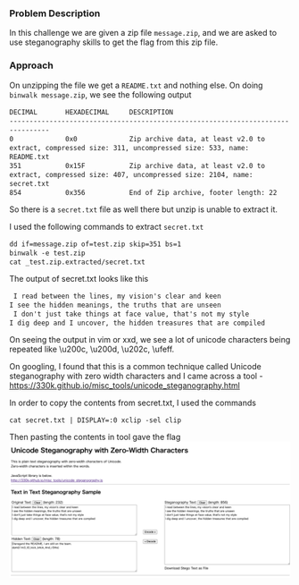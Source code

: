 ### Problem Description ### 
In this challenge we are given a zip file ```message.zip```, and we are asked to use steganography skills to get the flag from this zip file.

### Approach ###
On unzipping the file we get a ```README.txt``` and nothing else. On doing ```binwalk message.zip```, we see the following output
```
DECIMAL       HEXADECIMAL     DESCRIPTION
--------------------------------------------------------------------------------
0             0x0             Zip archive data, at least v2.0 to extract, compressed size: 311, uncompressed size: 533, name: README.txt
351           0x15F           Zip archive data, at least v2.0 to extract, compressed size: 407, uncompressed size: 2104, name: secret.txt
854           0x356           End of Zip archive, footer length: 22
```
So there is a ```secret.txt``` file as well there but unzip is unable to extract it.

I used the following commands to extract ```secret.txt```
```
dd if=message.zip of=test.zip skip=351 bs=1
binwalk -e test.zip
cat _test.zip.extracted/secret.txt
```

The output of secret.txt looks like this
```
 I read between the lines, my vision's clear and keen
I see the hidden meanings, the truths that are unseen
 I don't just take things at face value, that's not my style
I dig deep and I uncover, the hidden treasures that are compiled
```
On seeing the output in vim or xxd, we see a lot of unicode characters being repeated like \u200c, \u200d, \u202c, \ufeff.

On googling, I found that this is a common technique called Unicode steganography with zero width characters and I came across a tool - https://330k.github.io/misc_tools/unicode_steganography.html 

In order to copy the contents from secret.txt, I used the commands 
```
cat secret.txt | DISPLAY=:0 xclip -sel clip 
```
Then pasting the contents in tool gave the flag
<img src="./solution.png">

